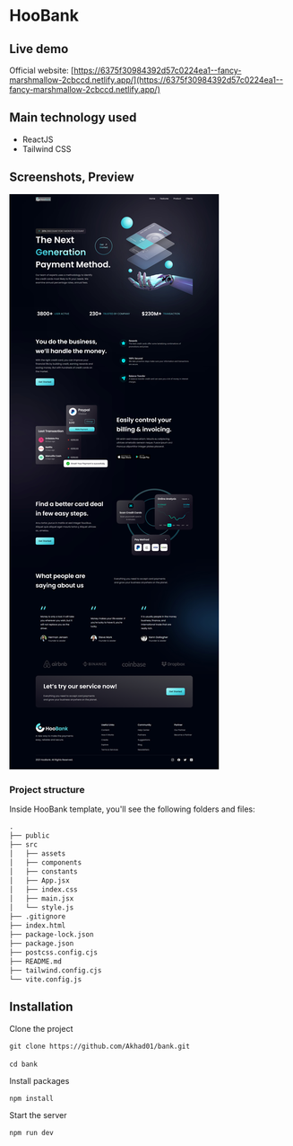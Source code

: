 # HooBank

## Live demo

Official website: [https://6375f30984392d57c0224ea1--fancy-marshmallow-2cbccd.netlify.app/](https://6375f30984392d57c0224ea1--fancy-marshmallow-2cbccd.netlify.app/)

## Main technology used

- ReactJS
- Tailwind CSS

## Screenshots, Preview

![Screenshot 1](/images/Screenshot-1.jpg)

### Project structure

Inside HooBank template, you'll see the following folders and files:

```
.
├── public
├── src
│   ├── assets
│   ├── components
│   ├── constants
│   ├── App.jsx
│   ├── index.css
│   ├── main.jsx
│   └── style.js
├── .gitignore
├── index.html
├── package-lock.json
├── package.json
├── postcss.config.cjs
├── README.md
├── tailwind.config.cjs
└── vite.config.js
```

## Installation

Clone the project

```
git clone https://github.com/Akhad01/bank.git

cd bank
```

Install packages

```
npm install
```

Start the server

```
npm run dev
```
